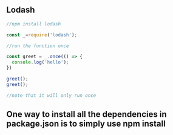 ## Lodash

```javascript
//npm install lodash

const _=require('lodash');

//run the function once

const greet = _.once(() => {
  console.log('hello');
})

greet();
greet();

//note that it will only run once
```
## One way to install all the dependencies in package.json is to simply use npm install
